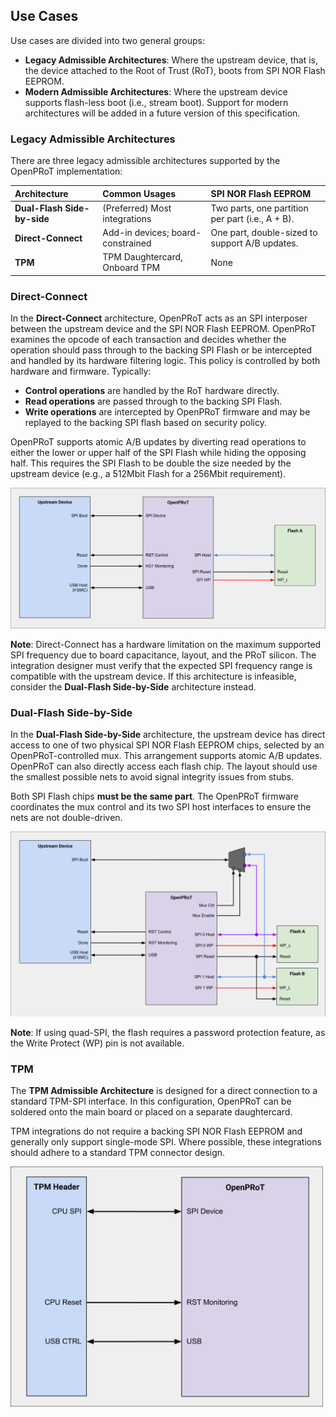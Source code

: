 ## Use Cases

Use cases are divided into two general groups:

*   **Legacy Admissible Architectures**: Where the upstream device, that is, the
    device attached to the Root of Trust (RoT), boots from SPI NOR Flash EEPROM.
*   **Modern Admissible Architectures**: Where the upstream device supports
    flash-less boot (i.e., stream boot). Support for modern architectures will
    be added in a future version of this specification.

### Legacy Admissible Architectures

There are three legacy admissible architectures supported by the OpenPRoT
implementation:

| Architecture                | Common Usages                       | SPI NOR Flash EEPROM                                |
| :-------------------------- | :---------------------------------- | :-------------------------------------------------- |
| **Dual-Flash Side-by-side** | (Preferred) Most integrations       | Two parts, one partition per part (i.e., A + B).    |
| **Direct-Connect**          | Add-in devices; board-constrained   | One part, double-sized to support A/B updates.      |
| **TPM**                     | TPM Daughtercard, Onboard TPM       | None                                                |


### Direct-Connect

In the **Direct-Connect** architecture, OpenPRoT acts as an SPI interposer
between the upstream device and the SPI NOR Flash EEPROM. OpenPRoT examines the
opcode of each transaction and decides whether the operation should pass through
to the backing SPI Flash or be intercepted and handled by its hardware filtering
logic. This policy is controlled by both hardware and firmware. Typically:

*   **Control operations** are handled by the RoT hardware directly.
*   **Read operations** are passed through to the backing SPI Flash.
*   **Write operations** are intercepted by OpenPRoT firmware and may be
    replayed to the backing SPI flash based on security policy.

OpenPRoT supports atomic A/B updates by diverting read operations to either the
lower or upper half of the SPI Flash while hiding the opposing half. This
requires the SPI Flash to be double the size needed by the upstream device
(e.g., a 512Mbit Flash for a 256Mbit requirement).

<img src="legacy_direct.svg" alt="legacy_direct" width="800"/>

**Note**: Direct-Connect has a hardware limitation on the maximum supported SPI
frequency due to board capacitance, layout, and the PRoT silicon. The
integration designer must verify that the expected SPI frequency range is
compatible with the upstream device. If this architecture is infeasible,
consider the **Dual-Flash Side-by-Side** architecture instead.

### Dual-Flash Side-by-Side

In the **Dual-Flash Side-by-Side** architecture, the upstream device has direct
access to one of two physical SPI NOR Flash EEPROM chips, selected by an
OpenPRoT-controlled mux. This arrangement supports atomic A/B updates. OpenPRoT
can also directly access each flash chip. The layout should use the smallest
possible nets to avoid signal integrity issues from stubs.

Both SPI Flash chips **must be the same part**. The OpenPRoT firmware
coordinates the mux control and its two SPI host interfaces to ensure the nets
are not double-driven.

<img src="legacy_side_by_side.svg" alt="legacy_direct" width="800"/>

**Note**: If using quad-SPI, the flash requires a password protection feature,
as the Write Protect (WP) pin is not available.

### TPM

The **TPM Admissible Architecture** is designed for a direct connection to a
standard TPM-SPI interface. In this configuration, OpenPRoT can be soldered onto
the main board or placed on a separate daughtercard.

TPM integrations do not require a backing SPI NOR Flash EEPROM and generally
only support single-mode SPI. Where possible, these integrations should adhere
to a standard TPM connector design.

<img src="legacy_tpm.svg" alt="legacy_direct" width="500"/>
